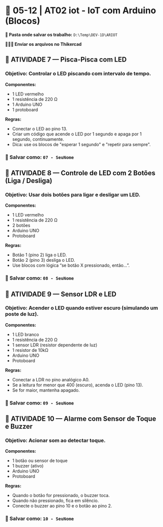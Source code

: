 # 📘 05-12 | AT02 iot - IoT com Arduino (Blocos)

**📁 Pasta onde salvar os trabalho:** `D:\Temp\DEV-1D\ARIOT`

**👨🏻‍🏫 Enviar os arquivos no Thikercad**

## 🧪 ATIVIDADE 7 — Pisca-Pisca com LED
### **Objetivo:** Controlar o LED piscando com intervalo de tempo.

**Componentes:**
- 1 LED vermelho
- 1 resistência de 220 Ω
- 1 Arduino UNO
- 1 protoboard

**Regras:**
- Conectar o LED ao pino 13.
- Criar um código que acende o LED por 1 segundo e apaga por 1 segundo, continuamente.
- Dica: use os blocos de "esperar 1 segundo" e "repetir para sempre".


### 💾 Salvar como: `07 - SeuNome`

## 🧪 ATIVIDADE 8 — Controle de LED com 2 Botões (Liga / Desliga)
### **Objetivo:** Usar dois botões para ligar e desligar um LED.

**Componentes:**
- 1 LED vermelho
- 1 resistência de 220 Ω
- 2 botões
- Arduino UNO
- Protoboard

**Regras:**
- Botão 1 (pino 2) liga o LED.
- Botão 2 (pino 3) desliga o LED.
- Use blocos com lógica “se botão X pressionado, então...”.

### 💾 Salvar como: `08 - SeuNome`

## 🧪 ATIVIDADE 9 — Sensor LDR e LED
### **Objetivo:** Acender o LED quando estiver escuro (simulando um poste de luz).

**Componentes:**
- 1 LED branco
- 1 resistência de 220 Ω
- 1 sensor LDR (resistor dependente de luz)
- 1 resistor de 10kΩ
- Arduino UNO
- Protoboard

**Regras:**
- Conectar a LDR no pino analógico A0.
- Se a leitura for menor que 400 (escuro), acenda o LED (pino 13).
- Se for maior, mantenha apagado.

### 💾 Salvar como: `09 - SeuNome`

## 🧪 ATIVIDADE 10 — Alarme com Sensor de Toque e Buzzer
### **Objetivo:** Acionar som ao detectar toque.

**Componentes:**
- 1 botão ou sensor de toque
- 1 buzzer (ativo)
- Arduino UNO
- Protoboard

**Regras:**
- Quando o botão for pressionado, o buzzer toca.
- Quando não pressionado, fica em silêncio.
- Conecte o buzzer ao pino 10 e o botão ao pino 2.

### 💾 Salvar como: `10 - SeuNome`